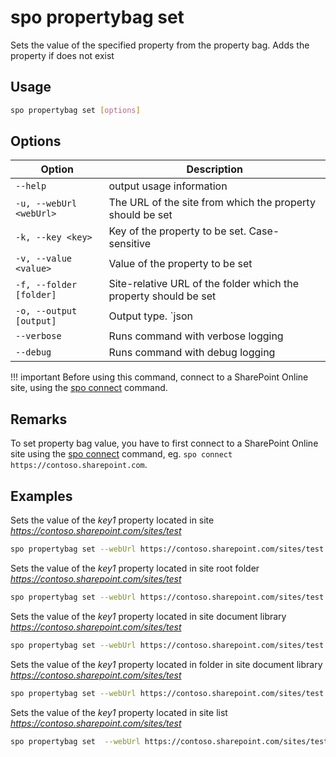 # spo propertybag set

Sets the value of the specified property from the property bag. Adds the property if does not exist

## Usage

```sh
spo propertybag set [options]
```

## Options

Option|Description
------|-----------
`--help`|output usage information
`-u, --webUrl <webUrl>`|The URL of the site from which the property should be set
`-k, --key <key>`|Key of the property to be set. Case-sensitive
`-v, --value <value>`|Value of the property to be set
`-f, --folder [folder]`|Site-relative URL of the folder which the property should be set
`-o, --output [output]`|Output type. `json|text`. Default `text`
`--verbose`|Runs command with verbose logging
`--debug`|Runs command with debug logging

!!! important
    Before using this command, connect to a SharePoint Online site, using the [spo connect](../connect.md) command.

## Remarks

To set property bag value, you have to first connect to a SharePoint
  Online site using the [spo connect](../connect.md) command, eg. `spo connect https://contoso.sharepoint.com`.

## Examples

Sets the value of the _key1_ property located in site _https://contoso.sharepoint.com/sites/test_

```sh
spo propertybag set --webUrl https://contoso.sharepoint.com/sites/test --key key1 --value value1
```

Sets the value of the _key1_ property located in site root folder _https://contoso.sharepoint.com/sites/test_

```sh
spo propertybag set --webUrl https://contoso.sharepoint.com/sites/test --key key1 --value value1 --folder /
```

Sets the value of the _key1_ property located in site document library _https://contoso.sharepoint.com/sites/test_

```sh
spo propertybag set --webUrl https://contoso.sharepoint.com/sites/test --key key1 --value value1 --folder '/Shared Documents'
```

Sets the value of the _key1_ property located in folder in site document library _https://contoso.sharepoint.com/sites/test_

```sh
spo propertybag set --webUrl https://contoso.sharepoint.com/sites/test --key key1 --value value1 --folder '/Shared Documents/MyFolder'
```

Sets the value of the _key1_ property located in site list _https://contoso.sharepoint.com/sites/test_

```sh
spo propertybag set  --webUrl https://contoso.sharepoint.com/sites/test --key key1 --value value1 --folder /Lists/MyList
```